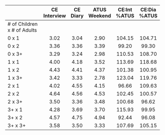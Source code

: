 
|                      | CE<br>Interview |  CE<br>Diary | ATUS<br>Weekend | CE:Int<br>%ATUS | CE:Dia<br>%ATUS |
| -------------------- | :----------: | :----------: | :----------: | :----------: | :----------: |
| # of Children x # of Adults |              |              |              |              |              |
| 0 x 1                |         3.02 |         3.04 |         2.90 |       104.15 |       104.71 |
| 0 x 2                |         3.36 |         3.36 |         3.39 |        99.20 |        99.30 |
| 0 x 3+               |         3.29 |         3.24 |         2.98 |       110.53 |       108.70 |
| 1 x 1                |         4.00 |         4.18 |         3.52 |       113.69 |       118.68 |
| 1 x 2                |         4.43 |         4.41 |         4.37 |       101.38 |       100.95 |
| 1 x 3+               |         3.42 |         3.33 |         2.78 |       123.04 |       119.76 |
| 2 x 1                |         4.02 |         4.55 |         4.15 |        96.66 |       109.63 |
| 2 x 2                |         4.64 |         4.56 |         4.53 |       102.45 |       100.57 |
| 2 x 3+               |         3.50 |         3.36 |         3.48 |       100.68 |        96.62 |
| 3+ x 1               |         4.28 |         3.69 |         3.70 |       115.93 |        99.95 |
| 3+ x 2               |         4.57 |         4.75 |         4.94 |        92.44 |        96.08 |
| 3+ x 3+              |         3.58 |         3.50 |         3.33 |       107.69 |       105.15 |

